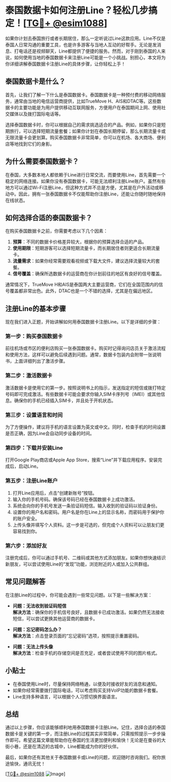 # 泰国数据卡如何注册Line？轻松几步搞定！[[TG💪+ @esim1088](https://t.me/s/esim1088)]

如果你计划去泰国旅行或者长期居住，那么一定听说过Line这款应用。Line不仅是泰国人日常沟通的重要工具，也是许多游客与当地人互动的好帮手。无论是发消息、打电话还是视频聊天，Line都提供了便捷的服务。然而，对于刚到泰国的人来说，如何使用当地的泰国数据卡来注册Line可能是一个小挑战。别担心，本文将为你详细讲解泰国数据卡注册Line的具体步骤，让你轻松上手！

## 泰国数据卡是什么？

首先，让我们了解一下什么是泰国数据卡。泰国数据卡是一种预付费的移动网络服务，通常由当地的电信运营商提供，比如TrueMove H、AIS和DTAC等。这些数据卡的主要功能是为用户提供移动互联网服务，方便用户在泰国期间上网、使用社交媒体以及拨打国际电话等。

选择泰国数据卡时，你可以根据自己的需求挑选适合的产品。例如，如果你只是短期旅行，可以选择短期流量套餐；如果你计划在泰国长期停留，那么长期流量卡或无限流量卡会更划算。购买泰国数据卡非常简单，你可以在机场、各大商场、便利店等地找到它们的身影。

## 为什么需要泰国数据卡？

在泰国，大多数本地人都依赖于Line进行日常交流，而要使用Line，首先需要一个稳定的网络连接。如果你没有泰国数据卡，可能无法顺利注册Line账户。虽然有些地方可以通过Wi-Fi注册Line，但这种方式并不总是方便，尤其是在户外活动或移动中。因此，拥有一张泰国数据卡不仅能帮助你注册Line，还能让你随时随地保持在线状态。

## 如何选择合适的泰国数据卡？

在购买泰国数据卡之前，你需要考虑以下几个因素：

1. **预算**：不同的数据卡价格差异较大，根据你的预算选择合适的产品。
2. **使用期限**：短期游客可以选择短期流量卡，而长期居住者则更适合长期流量卡。
3. **流量需求**：如果你经常需要观看视频或下载大文件，建议选择流量较大的套餐。
4. **信号覆盖**：确保所选数据卡的运营商在你计划前往的地区有良好的信号覆盖。

通常情况下，TrueMove H和AIS是泰国两大主要运营商，它们在全国范围内的信号覆盖都非常出色。此外，DTAC也是一个不错的选择，尤其是在偏远地区。

## 注册Line的基本步骤

现在我们进入正题，开始讲解如何用泰国数据卡注册Line。以下是详细的步骤：

### 第一步：购买泰国数据卡

前往机场或市区的便利店购买一张泰国数据卡。购买时记得询问店员关于激活流程和使用方法，这样可以避免后续遇到问题。通常，数据卡包装内会附带一张说明书，上面详细列出了激活步骤。

### 第二步：激活数据卡

激活数据卡是使用它的第一步。按照说明书上的指示，发送指定的短信或拨打特定号码即可完成激活。有些数据卡可能会要求你输入SIM卡序列号（IMEI）或其他信息。确保你的手机已经插入SIM卡，并且处于开机状态。

### 第三步：设置语言和时间

为了方便操作，建议将手机的语言设置为英文或中文。同时，检查手机的时间设置是否正确，因为Line会自动同步设备的时间。

### 第四步：下载并安装Line

打开Google Play商店或Apple App Store，搜索“Line”并下载应用程序。安装完成后，启动Line。

### 第五步：注册Line账户

1. 打开Line应用后，点击“创建新账号”按钮。
2. 输入你的手机号码。确保该号码已经在泰国数据卡上成功激活。
3. 系统会向你的手机号发送一条验证码短信。输入收到的验证码以验证身份。
4. 设置你的用户名和密码。用户名是你在Line上的显示名称，而密码用于保护你的账户安全。
5. 上传头像并填写个人资料。这一步是可选的，但完成个人资料可以让朋友们更容易找到你。

### 第六步：添加好友

注册完成后，你可以通过手机号、二维码或其他方式添加朋友。如果你想快速结识新朋友，可以尝试使用Line的“发现”功能，浏览附近的人或加入公共群组。

## 常见问题解答

在注册Line的过程中，你可能会遇到一些常见问题。以下是一些解决方案：

- **问题：无法收到验证码短信**  
  **解决方法**：确保你的手机信号良好，且数据卡已成功激活。如果仍然无法接收短信，可以尝试更换其他运营商的数据卡。

- **问题：忘记密码怎么办？**  
  **解决方法**：点击登录页面的“忘记密码”选项，按照提示重置密码。

- **问题：无法上传头像**  
  **解决方法**：检查手机的存储空间是否充足，或者尝试使用不同的图片格式。

## 小贴士

- 在泰国使用Line时，尽量保持网络畅通，以便及时接收好友的消息和通知。
- 如果你经常需要拨打国际电话，可以考虑购买支持VoIP功能的数据卡套餐。
- Line支持多种语言，可以根据个人习惯切换界面语言。

## 总结

通过以上步骤，你应该能够顺利地用泰国数据卡注册Line。记住，选择合适的泰国数据卡是关键的第一步，而注册Line的过程其实非常简单，只需按照提示一步步操作即可。希望这篇文章能帮助你在泰国的生活更加便利和愉快！无论是在曼谷的大街小巷，还是在清迈的古城中，Line都能成为你的好伙伴。

最后，如果你还有其他关于泰国数据卡或Line的问题，欢迎随时咨询我们。祝你旅途愉快，通讯无忧！

[[TG💪+ @esim1088](https://t.me/s/esim1088) ![Image](https://i.postimg.cc/4NQfJmqS/Snipaste-2025-05-13-00-14-12.png)]